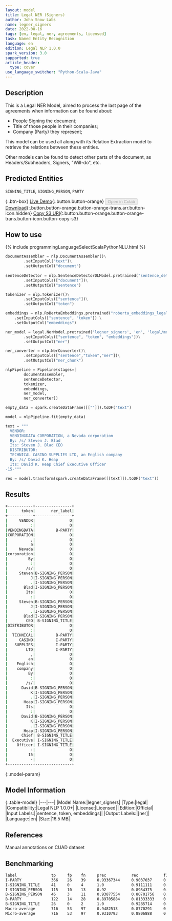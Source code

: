 ```yaml
---
layout: model
title: Legal NER (Signers)
author: John Snow Labs
name: legner_signers
date: 2022-08-16
tags: [en, legal, ner, agreements, licensed]
task: Named Entity Recognition
language: en
edition: Legal NLP 1.0.0
spark_version: 3.0
supported: true
article_header:
  type: cover
use_language_switcher: "Python-Scala-Java"
---
```


## Description

This is a Legal NER Model, aimed to process the last page of the agreements when information can be found about:
- People Signing the document;
- Title of those people in their companies;
- Company (Party) they represent;

This model can be used all along with its Relation Extraction model to retrieve the relations between these entities.

Other models can be found to detect other parts of the document, as Headers/Subheaders, Signers, "Will-do", etc.

## Predicted Entities

`SIGNING_TITLE`, `SIGNING_PERSON`, `PARTY`

{:.btn-box}
[Live Demo](https://demo.johnsnowlabs.com/finance/LEGALNER_SIGNERS/){:.button.button-orange}
<button class="button button-orange" disabled>Open in Colab</button>
[Download](https://s3.amazonaws.com/auxdata.johnsnowlabs.com/legal/models/legner_signers_en_1.0.0_3.2_1660646474494.zip){:.button.button-orange.button-orange-trans.arr.button-icon.hidden}
[Copy S3 URI](s3://auxdata.johnsnowlabs.com/legal/models/legner_signers_en_1.0.0_3.2_1660646474494.zip){:.button.button-orange.button-orange-trans.button-icon.button-copy-s3}

## How to use



<div class="tabs-box" markdown="1">
{% include programmingLanguageSelectScalaPythonNLU.html %}

```python
documentAssembler = nlp.DocumentAssembler()\
        .setInputCol("text")\
        .setOutputCol("document")
        
sentenceDetector = nlp.SentenceDetectorDLModel.pretrained("sentence_detector_dl","xx")\
        .setInputCols(["document"])\
        .setOutputCol("sentence")

tokenizer = nlp.Tokenizer()\
        .setInputCols(["sentence"])\
        .setOutputCol("token")

embeddings = nlp.RoBertaEmbeddings.pretrained("roberta_embeddings_legal_roberta_base","en") \
    .setInputCols(["sentence", "token"]) \
    .setOutputCol("embeddings")

ner_model = legal.NerModel.pretrained('legner_signers', 'en', 'legal/models')\
        .setInputCols(["sentence", "token", "embeddings"])\
        .setOutputCol("ner")

ner_converter = nlp.NerConverter()\
        .setInputCols(["sentence","token","ner"])\
        .setOutputCol("ner_chunk")

nlpPipeline = Pipeline(stages=[
        documentAssembler,
        sentenceDetector,
        tokenizer,
        embeddings,
        ner_model,
        ner_converter])

empty_data = spark.createDataFrame([[""]]).toDF("text")

model = nlpPipeline.fit(empty_data)

text = """
  VENDOR:
  VENDINGDATA CORPORATION, a Nevada corporation
  By: /s/ Steven J. Blad
  Its: Steven J. Blad CEO
  DISTRIBUTOR:
  TECHNICAL CASINO SUPPLIES LTD, an English company
  By: /s/ David K. Heap
  Its: David K. Heap Chief Executive Officer
-15-"""

res = model.transform(spark.createDataFrame([[text]]).toDF("text"))
```

</div>

## Results

```bash
+-----------+----------------+
|      token|       ner_label|
+-----------+----------------+
|     VENDOR|               O|
|          :|               O|
|VENDINGDATA|         B-PARTY|
|CORPORATION|               O|
|          ,|               O|
|          a|               O|
|     Nevada|               O|
|corporation|               O|
|         By|               O|
|          :|               O|
|        /s/|               O|
|     Steven|B-SIGNING_PERSON|
|          J|I-SIGNING_PERSON|
|          .|I-SIGNING_PERSON|
|       Blad|I-SIGNING_PERSON|
|        Its|               O|
|          :|               O|
|     Steven|B-SIGNING_PERSON|
|          J|I-SIGNING_PERSON|
|          .|I-SIGNING_PERSON|
|       Blad|I-SIGNING_PERSON|
|        CEO| B-SIGNING_TITLE|
|DISTRIBUTOR|               O|
|          :|               O|
|  TECHNICAL|         B-PARTY|
|     CASINO|         I-PARTY|
|   SUPPLIES|         I-PARTY|
|        LTD|         I-PARTY|
|          ,|               O|
|         an|               O|
|    English|               O|
|    company|               O|
|         By|               O|
|          :|               O|
|        /s/|               O|
|      David|B-SIGNING_PERSON|
|          K|I-SIGNING_PERSON|
|          .|I-SIGNING_PERSON|
|       Heap|I-SIGNING_PERSON|
|        Its|               O|
|          :|               O|
|      David|B-SIGNING_PERSON|
|          K|I-SIGNING_PERSON|
|          .|I-SIGNING_PERSON|
|       Heap|I-SIGNING_PERSON|
|      Chief| B-SIGNING_TITLE|
|  Executive| I-SIGNING_TITLE|
|    Officer| I-SIGNING_TITLE|
|          -|               O|
|         15|               O|
|          -|               O|
+-----------+----------------+
```

{:.model-param}
## Model Information

{:.table-model}
|---|---|
|Model Name:|legner_signers|
|Type:|legal|
|Compatibility:|Legal NLP 1.0.0+|
|License:|Licensed|
|Edition:|Official|
|Input Labels:|[sentence, token, embeddings]|
|Output Labels:|[ner]|
|Language:|en|
|Size:|16.5 MB|

## References

Manual annotations on CUAD dataset

## Benchmarking

```bash
label               tp     fp    fn     prec           rec           f1
I-PARTY             366    26    39     0.93367344     0.9037037     0.91844416
I-SIGNING_TITLE     41     0     4      1.0            0.9111111     0.95348835
I-SIGNING_PERSON    115    10    13     0.92           0.8984375     0.9090909
B-SIGNING_PERSON    46     3     11     0.93877554     0.80701756    0.8679246
B-PARTY             122    14    28     0.89705884     0.81333333    0.85314685
B-SIGNING_TITLE     26     0     2      1.0            0.9285714     0.9629629
Macro-average	    716    53    97     0.9482513      0.8770291     0.91125065
Micro-average	    716    53    97     0.9310793      0.8806888     0.9051833
```
